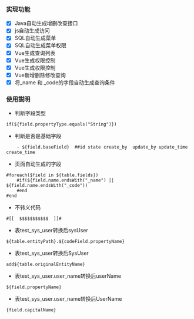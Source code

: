### 实现功能
-[x] Java自动生成增删改查接口
-[x] js自动生成访问
-[x] SQL自动生成菜单
-[x] SQL自动生成菜单权限
-[x] Vue生成查询列表
-[x] Vue生成权限控制
-[x] Vue生成权限控制
-[x] Vue新增删除修改查询
-[x] 将_name 和 _code的字段自动生成查询条件

### 使用説明
- 判断字段类型
```
if(${field.propertyType.equals("String")})
```
- 判断是否是基础字段   
```
    - ${field.baseField}  ##id state create_by  update_by update_time create_time
```
- 页面自动生成的字段
```$xslt
#foreach($field in ${table.fields})
    #if(${field.name.endsWith("_name") || ${field.name.endsWith("_code"))
    #end
#end
```
- 不转义代码
```$xslt
#[[  $$$$$$$$$$$  ]]#
```
- 表test_sys_user转换后sysUser
```$xslt
${table.entityPath}.${codeField.propertyName}
```
- 表test_sys_user转换后SysUser
```$xslt
add${table.originalEntityName}
```
- 表test_sys_user.user_name转换后userName
```$xslt
${field.propertyName}
```
- 表test_sys_user.user_name转换后UserName
```$xslt
{field.capitalName}
```


